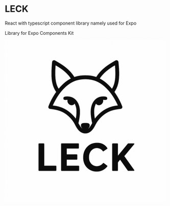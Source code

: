 # LECK

React with typescript component library namely used for Expo

Library
for
Expo
Components
Kit

![The logo of LECK](./logo.png)
